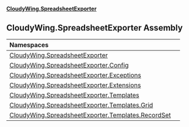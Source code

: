 #### [CloudyWing.SpreadsheetExporter](index.md 'index')

## CloudyWing.SpreadsheetExporter Assembly

| Namespaces | |
| :--- | :--- |
| [CloudyWing.SpreadsheetExporter](CloudyWing.SpreadsheetExporter.md 'CloudyWing.SpreadsheetExporter') | |
| [CloudyWing.SpreadsheetExporter.Config](CloudyWing.SpreadsheetExporter.Config.md 'CloudyWing.SpreadsheetExporter.Config') | |
| [CloudyWing.SpreadsheetExporter.Exceptions](CloudyWing.SpreadsheetExporter.Exceptions.md 'CloudyWing.SpreadsheetExporter.Exceptions') | |
| [CloudyWing.SpreadsheetExporter.Extensions](CloudyWing.SpreadsheetExporter.Extensions.md 'CloudyWing.SpreadsheetExporter.Extensions') | |
| [CloudyWing.SpreadsheetExporter.Templates](CloudyWing.SpreadsheetExporter.Templates.md 'CloudyWing.SpreadsheetExporter.Templates') | |
| [CloudyWing.SpreadsheetExporter.Templates.Grid](CloudyWing.SpreadsheetExporter.Templates.Grid.md 'CloudyWing.SpreadsheetExporter.Templates.Grid') | |
| [CloudyWing.SpreadsheetExporter.Templates.RecordSet](CloudyWing.SpreadsheetExporter.Templates.RecordSet.md 'CloudyWing.SpreadsheetExporter.Templates.RecordSet') | |

